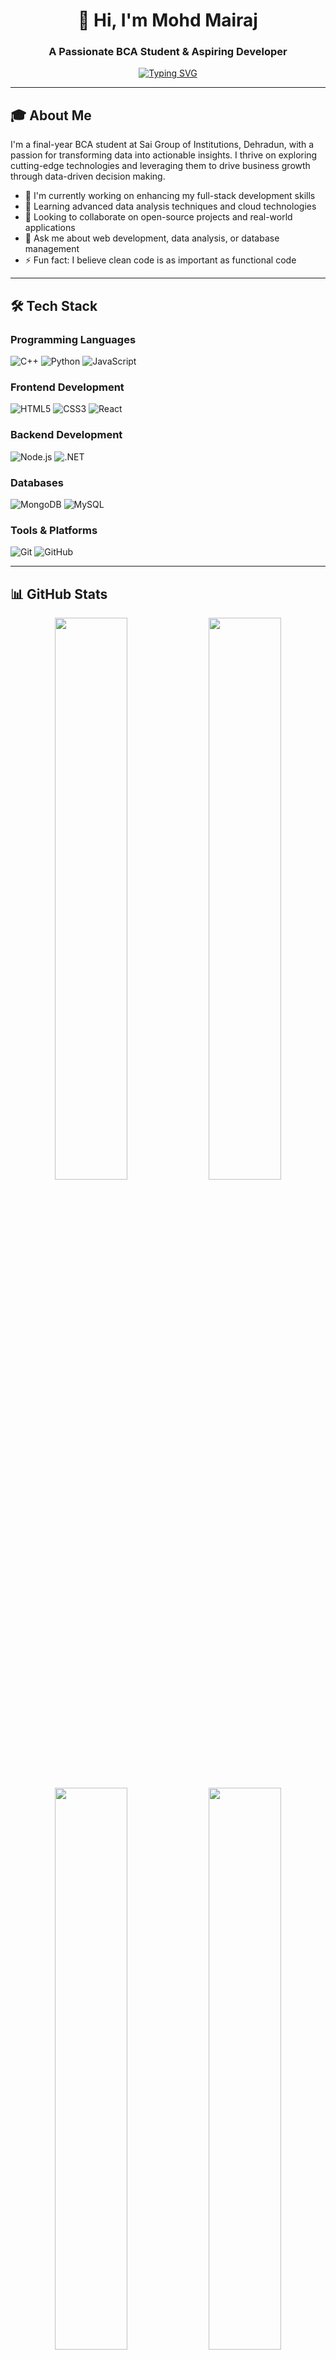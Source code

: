 <h1 align="center">👋 Hi, I'm Mohd Mairaj</h1>
<h3 align="center">A Passionate BCA Student & Aspiring Developer</h3>

<p align="center">
  <a href="https://git.io/typing-svg"><img src="https://readme-typing-svg.demolab.com?font=Fira+Code&weight=500&size=22&duration=4000&pause=1000&color=22D3EE&center=true&vCenter=true&width=500&lines=Data+Enthusiast;Problem+Solver;Full-Stack+Developer;Continuous+Learner" alt="Typing SVG" /></a>
</p>

---

## 🎓 About Me

I'm a final-year BCA student at Sai Group of Institutions, Dehradun, with a passion for transforming data into actionable insights. I thrive on exploring cutting-edge technologies and leveraging them to drive business growth through data-driven decision making.

- 🔭 I'm currently working on enhancing my full-stack development skills
- 🌱 Learning advanced data analysis techniques and cloud technologies
- 👯 Looking to collaborate on open-source projects and real-world applications
- 💬 Ask me about web development, data analysis, or database management
- ⚡ Fun fact: I believe clean code is as important as functional code

---

## 🛠 Tech Stack

### Programming Languages
![C++](https://img.shields.io/badge/C++-%2300599C.svg?logo=c%2B%2B&logoColor=white)
![Python](https://img.shields.io/badge/Python-3776AB?logo=python&logoColor=fff)
![JavaScript](https://img.shields.io/badge/JavaScript-F7DF1E?logo=javascript&logoColor=000)

### Frontend Development
![HTML5](https://img.shields.io/badge/HTML-%23E34F26.svg?logo=html5&logoColor=white)
![CSS3](https://img.shields.io/badge/CSS-1572B6?logo=css3&logoColor=fff)
![React](https://img.shields.io/badge/React-61DAFB?logo=react&logoColor=white)

### Backend Development
![Node.js](https://img.shields.io/badge/Node.js-6DA55F?logo=node.js&logoColor=white)
![.NET](https://img.shields.io/badge/.NET-512BD4?logo=dotnet&logoColor=fff)

### Databases
![MongoDB](https://img.shields.io/badge/MongoDB-%234ea94b.svg?logo=mongodb&logoColor=white)
![MySQL](https://img.shields.io/badge/MySQL-4479A1?logo=mysql&logoColor=fff)

### Tools & Platforms
![Git](https://img.shields.io/badge/Git-F05032?logo=git&logoColor=white)
![GitHub](https://img.shields.io/badge/GitHub-181717?logo=github&logoColor=white)

---

## 📊 GitHub Stats

<div align="center">
  
  <img width="48%" src="https://readme-stats-fork-mauve.vercel.app/api/?username=mairaj-byte&theme=dark&show_icons=true&count_private=true&hide_border=true&bg_color=0d1117&title_color=22D3EE&icon_color=22D3EE&text_color=ffffff" />
  <img width="48%" src="https://readme-stats-fork-mauve.vercel.app/api/top-langs/?username=mairaj-byte&theme=dark&hide_border=true&bg_color=0d1117&title_color=22D3EE&text_color=ffffff&layout=compact&langs_count=8" />
  
  <img width="48%" src="https://github-readme-streak-stats-five-roan.vercel.app?user=mairaj-byte&theme=dark&hide_border=true&background=0d1117&ring=22D3EE&fire=22D3EE&currStreakLabel=22D3EE" />
  <img width="48%" src="https://github-readme-activity-graph.vercel.app/graph?username=mairaj-byte&theme=react-dark&bg_color=0d1117&hide_border=true&color=22D3EE&line=22D3EE&point=FFFFFF" />
  
</div>

---

## 🏆 GitHub Trophies

<p align="center"> 
  <img src="https://github-profile-trophy.vercel.app/?username=mairaj-byte&theme=onedark&no-frame=true&row=1&column=7&margin-w=15&margin-h=15" alt="mairaj-byte" />
</p>

---

## 📫 Let's Connect

<p align="center">
  <a href="www.linkedin.com/in/mohd-mairaj" target="_blank">
    <img src="https://img.shields.io/badge/LinkedIn-0A66C2?logo=linkedin&logoColor=white" alt="LinkedIn">
  </a>
  <a href="mailto:mairajk929@gmail.com">
    <img src="https://img.shields.io/badge/Email-EA4335?logo=gmail&logoColor=white" alt="Email">
  </a>
  <a href="https://github.com/mairaj-byte">
    <img src="https://img.shields.io/badge/GitHub-181717?logo=github&logoColor=white" alt="GitHub">
  </a>
</p>

<p align="center">
  <img src="https://komarev.com/ghpvc/?username=mairaj-byte&label=Profile%20Views&color=0e75b6&style=flat" alt="mairaj-byte" />
</p>
